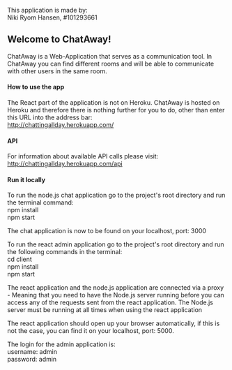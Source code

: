 This application is made by:\
Niki Ryom Hansen, #101293661

## Welcome to ChatAway!
ChatAway is a Web-Application that serves as a communication tool.
In ChatAway you can find different rooms and will be able to communicate with other
users in the same room.

#### How to use the app
The React part of the application is not on Heroku.
ChatAway is hosted on Heroku and therefore there is nothing further for you to do, 
other than enter this URL into the address bar:\
http://chattingallday.herokuapp.com/

#### API
For information about available API calls please visit:\
http://chattingallday.herokuapp.com/api

#### Run it locally
To run the node.js chat application go to the project's root directory and run the terminal command:\
npm install \
npm start

The chat application is now to be found on your localhost, port: 3000

To run the react admin application go to the project's root directory and run the following commands in the terminal:\
cd client\
npm install\
npm start

The react application and the node.js application are connected via a proxy - Meaning that you need to have 
the Node.js server running before you can access any of the requests sent from the react application.
The Node.js server must be running at all times when using the react application

The react application should open up your browser automatically, if this is not the case, you can find it on your 
localhost, port: 5000.

The login for the admin application is:\
username: admin \
password: admin